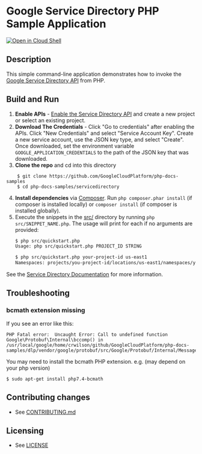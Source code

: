 # Google Service Directory PHP Sample Application

[![Open in Cloud Shell][shell_img]][shell_link]

[shell_img]: http://gstatic.com/cloudssh/images/open-btn.svg
[shell_link]: https://console.cloud.google.com/cloudshell/open?git_repo=https://github.com/googlecloudplatform/php-docs-samples&page=editor&working_dir=servicedirectory

## Description

This simple command-line application demonstrates how to invoke the
[Google Service Directory API][servicedirectory-api] from PHP.

[servicedirectory-api]: https://cloud.google.com/service-directory/

## Build and Run
1.  **Enable APIs** - [Enable the Service Directory API](
    https://console.cloud.google.com/flows/enableapi?apiid=servicedirectory.googleapis.com)
    and create a new project or select an existing project.
2.  **Download The Credentials** - Click "Go to credentials" after enabling the APIs. Click
    "New Credentials"
    and select "Service Account Key". Create a new service account, use the JSON key type, and
    select "Create". Once downloaded, set the environment variable `GOOGLE_APPLICATION_CREDENTIALS`
    to the path of the JSON key that was downloaded.
3.  **Clone the repo** and cd into this directory
```
    $ git clone https://github.com/GoogleCloudPlatform/php-docs-samples
    $ cd php-docs-samples/servicedirectory
```
4.  **Install dependencies** via [Composer](http://getcomposer.org/doc/00-intro.md).
    Run `php composer.phar install` (if composer is installed locally) or `composer install`
    (if composer is installed globally).
5.  Execute the snippets in the [src/](src/) directory by running
    `php src/SNIPPET_NAME.php`. The usage will print for each if no arguments
    are provided:
    ```sh
    $ php src/quickstart.php
    Usage: php src/quickstart.php PROJECT_ID STRING

    $ php src/quickstart.php your-project-id us-east1
    Namespaces: projects/you-project-id/locations/us-east1/namespaces/your-namespace
    ```

See the [Service Directory Documentation](https://cloud.google.com/service-directory/docs/) for more information.

## Troubleshooting

### bcmath extension missing

If you see an error like this:

```
PHP Fatal error:  Uncaught Error: Call to undefined function Google\Protobuf\Internal\bccomp() in /usr/local/google/home/crwilson/github/GoogleCloudPlatform/php-docs-samples/dlp/vendor/google/protobuf/src/Google/Protobuf/Internal/Message.php:986
```

You may need to install the bcmath PHP extension.
e.g. (may depend on your php version)
```
$ sudo apt-get install php7.4-bcmath
```


## Contributing changes

* See [CONTRIBUTING.md](../CONTRIBUTING.md)

## Licensing

* See [LICENSE](../LICENSE)
